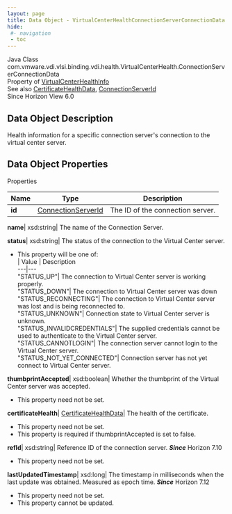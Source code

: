 ```yaml
---
layout: page
title: Data Object - VirtualCenterHealthConnectionServerConnectionData
hide:
 #- navigation
 - toc
---
```






Java Class
    com.vmware.vdi.vlsi.binding.vdi.health.VirtualCenterHealth.ConnectionServerConnectionData  
Property of
     [VirtualCenterHealthInfo](vdi.health.VirtualCenterHealth.VirtualCenterHealthInfo.md#field_detail)  
See also
     [CertificateHealthData](vdi.health.CertificateHealthData.md), [ConnectionServerId](vdi.entity.ConnectionServerId.md)  
Since 
    Horizon View 6.0

## Data Object Description 

Health information for a specific connection server's connection to the virtual center server. 

## Data Object Properties

Properties

Name |  Type |  Description   
---|---|---  
**id**| [ConnectionServerId](vdi.entity.ConnectionServerId.md)|  The ID of the connection server.   
  
**name**|  xsd:string|  The name of the Connection Server.   
  
**status**|  xsd:string|  The status of the connection to the Virtual Center server.   


  * This property will be one of:  
|  Value |  Description   
---|---  
"STATUS_UP"| The connection to Virtual Center server is working properly.  
"STATUS_DOWN"| The connection to Virtual Center server was down  
"STATUS_RECONNECTING"| The connection to Virtual Center server was lost and is being reconnected to.  
"STATUS_UNKNOWN"| Connection state to Virtual Center server is unknown.  
"STATUS_INVALIDCREDENTIALS"| The supplied credentials cannot be used to authenticate to the Virtual Center server.  
"STATUS_CANNOTLOGIN"| The connection server cannot login to the Virtual Center server.  
"STATUS_NOT_YET_CONNECTED"| Connection server has not yet connect to Virtual Center server.  

  
**thumbprintAccepted**|  xsd:boolean|  Whether the thumbprint of the Virtual Center server was accepted.   


 * This property need not be set.

  
**certificateHealth**| [CertificateHealthData](vdi.health.CertificateHealthData.md)|  The health of the certificate.   


 * This property need not be set.
  * This property is required if thumbprintAccepted is set to false.

  
**refId**|  xsd:string|  Reference ID of the connection server.  **_Since_** Horizon 7.10  


 * This property need not be set.

  
**lastUpdatedTimestamp**|  xsd:long|  The timestamp in milliseconds when the last update was obtained. Measured as epoch time.  **_Since_** Horizon 7.12  


 * This property need not be set.
 * This property cannot be updated.

  
  

  

